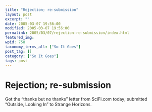 ```yaml
---
title: "Rejection; re-submission"
layout: post
excerpt: ""
date: 2005-03-07 19:56:00
modified: 2005-03-07 19:56:00
permalink: 2005/03/07/rejection-re-submission/index.html
featured_img: 
wpid: 758
taxonomy_terms_all: ["So It Goes"]
post_tag: []
category: ["So It Goes"]
tags: post
---
```


# Rejection; re-submission

Got the “thanks but no thanks” letter from SciFi.com today; submitted “Outside, Looking In” to Strange Horizons.